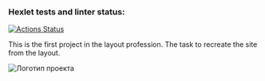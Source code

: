 ### Hexlet tests and linter status:
[![Actions Status](https://github.com/pdasya/layout-designer-project-58/workflows/hexlet-check/badge.svg)](https://github.com/pdasya/layout-designer-project-58/actions)

This is the first project in the layout profession. The task to recreate the site from the layout.

![Логотип проекта](https://hexlet-designer-project-lvl1-pdasya.surge.sh/)

